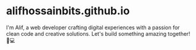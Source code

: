 # alifhossainbits.github.io
 I'm Alif, a web developer crafting digital experiences with a passion for clean code and creative solutions. Let's build something amazing together! 🚀💻
